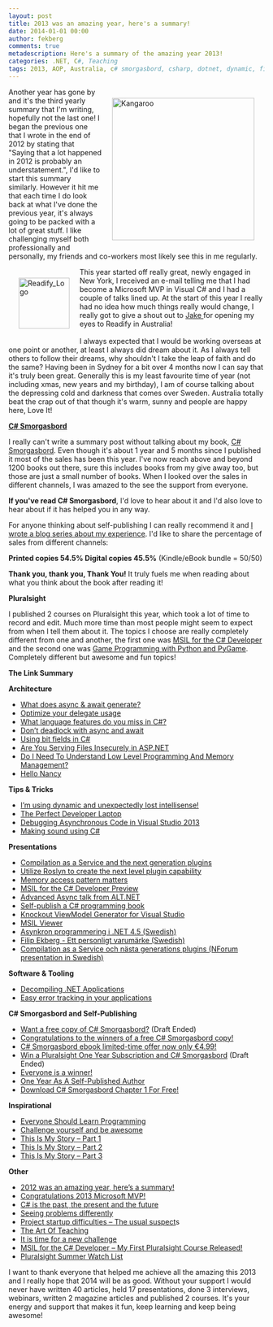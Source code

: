 ```yaml
---
layout: post
title: 2013 was an amazing year, here's a summary!
date: 2014-01-01 00:00
author: fekberg
comments: true
metadescription: Here's a summary of the amazing year 2013!
categories: .NET, C#, Teaching
tags: 2013, AOP, Australia, c# smorgasbord, csharp, dotnet, dynamic, filip ekberg, MVP, Programming, Readify, reflection, roslyn, roslyn ctp, self-publishing, Sydney
---
```

<img src="http://cdn.filipekberg.se/fekberg-blog/wp-content/uploads/2013/12/Kangaroo.jpg" alt="Kangaroo" width="280" style="float: right; padding: 20px;" class="alignnone size-full wp-image-2175" />Another year has gone by and it's the third yearly summary that I'm writing, hopefully not the last one! I began the previous one that I wrote in the end of 2012 by stating that "Saying that a lot happened in 2012 is probably an understatement.", I'd like to start this summary similarly. However it hit me that each time I do look back at what I've done the previous year, it's always going to be packed with a lot of great stuff. I like challenging myself both professionally and personally, my friends and co-workers most likely see this in me regularly.<!--excerpt-->

<img src="http://cdn.filipekberg.se/fekberg-blog/wp-content/uploads/2013/12/Readify_Logo.jpg" alt="Readify_Logo" width="100" style="float: left; padding: 20px;"  class="alignnone size-full wp-image-2174" />This year started off really great, newly engaged in New York, I received an e-mail telling me that I had become a Microsoft MVP in Visual C# and I had a couple of talks lined up. At the start of this year I really had no idea how much things really would change, I really got to give a shout out to <a href="https://twitter.com/JakeGinnivan" target="_blank">Jake </a>for opening my eyes to Readify in Australia!<br><br>I always expected that I would be working overseas at one point or another, at least I always did dream about it. As I always tell others to follow their dreams, why shouldn't I take the leap of faith and do the same? Having been in Sydney for a bit over 4 months now I can say that it's truly been great. Generally this is my least favourite time of year (not including xmas, new years and my birthday), I am of course talking about the depressing cold and darkness that comes over Sweden. Australia totally beat the crap out of that though it's warm, sunny and people are happy here, Love It!

<a href="http://www.amazon.com/C-Smorgasbord-Filip-Ekberg/dp/1468152106" target="_blank"><strong>C# Smorgasbord</strong></a>

I really can't write a summary post without talking about my book, <a href="http://www.amazon.com/C-Smorgasbord-Filip-Ekberg/dp/1468152106" target="_blank">C# Smorgasbord</a>. Even though it's about 1 year and 5 months since I published it most of the sales has been this year. I've now reach above and beyond 1200 books out there, sure this includes books from my give away too, but those are just a small number of books. When I looked over the sales in different channels, I was amazed to the see the support from everyone. 

<strong>If you've read C# Smorgasbord</strong>, I'd love to hear about it and I'd also love to hear about if it has helped you in any way.

For anyone thinking about self-publishing I can really recommend it and <a href="http://blog.filipekberg.se/2012/08/27/self-publishing-a-book-part-1-where-it-all-began/" target="_blank">I wrote a blog series about my experience</a>. I'd like to share the percentage of sales from different channels:

<strong>Printed copies 54.5%
Digital copies 45.5%</strong> (Kindle/eBook bundle = 50/50)

<strong>Thank you, thank you, Thank You!</strong> It truly fuels me when reading about what you think about the book after reading it!

<strong>Pluralsight</strong>

I published 2 courses on Pluralsight this year, which took a lot of time to record and edit. Much more time than most people might seem to expect from when I tell them about it. The topics I choose are really completely different from one and another, the first one was <a href="http://pluralsight.com/training/Courses/TableOfContents/msil-csharp-developer" target="_blank">MSIL for the C# Developer</a> and the second one was <a href="http://pluralsight.com/training/Courses/TableOfContents/game-programming-python-pygame" target="_blank">Game Programming with Python and PyGame</a>. Completely different but awesome and fun topics!

<strong>The Link Summary</strong>

<strong>Architecture</strong>
<ul>
	<li><a href="http://blog.filipekberg.se/2013/01/16/what-does-async-await-generate/" target="_blank">What does async & await generate?</a></li>
	<li><a href="http://blog.filipekberg.se/2013/02/15/optimize-your-delegate-usage/" target="_blank">Optimize your delegate usage</a></li>
	<li><a href="http://blog.filipekberg.se/2013/03/01/what-language-features-do-you-miss-in-c/" target="_blank">What language features do you miss in C#?</a></li>
	<li><a href="http://blog.filipekberg.se/2013/04/03/dont-deadlock-with-async-and-await/" target="_blank">Don’t deadlock with async and await</a></li>
	<li><a href="http://blog.filipekberg.se/2013/05/14/using-bit-fields-in-csharp/" target="_blank">Using bit fields in C#</a></li>
	<li><a href="http://blog.filipekberg.se/2013/07/12/are-you-serving-files-insecurely-in-asp-net/" target="_blank">Are You Serving Files Insecurely in ASP.NET</a></li>
	<li><a href="http://blog.filipekberg.se/2013/09/03/do-i-need-to-understand-low-level-programming-and-memory-management/" target="_blank">Do I Need To Understand Low Level Programming And Memory Management?</a></li>
	<li><a href="http://blog.filipekberg.se/2013/12/19/hello-nancy/" target="_blank">Hello Nancy</a></li>
</ul>

<strong>Tips & Tricks</strong>
<ul>
	<li><a href="http://blog.filipekberg.se/2013/01/17/im-using-dynamic-and-unexpectedly-lost-intellisense/" target="_blank">I’m using dynamic and unexpectedly lost intellisense!</a></li>
	<li><a href="http://blog.filipekberg.se/2013/09/25/perfect-developer-laptop/" target="_blank">The Perfect Developer Laptop</a></li>
	<li><a href="http://blog.filipekberg.se/2013/11/15/debugging-asynchronous-code-visual-studio-2013/" target="_blank">Debugging Asynchronous Code in Visual Studio 2013</a></li>
	<li><a href="http://blog.filipekberg.se/2013/12/16/making-sound-using-c/" target="_blank">Making sound using C#</a></li>
</ul>

<strong>Presentations</strong>
<ul>
	<li><a href="http://blog.filipekberg.se/2013/02/07/compilation-as-a-service-and-the-next-generation-plugins/" target="_blank">Compilation as a Service and the next generation plugins</a></li>
	<li><a href="http://blog.filipekberg.se/2013/05/02/utilize-roslyn-to-create-the-next-level-plugin-capability/" target="_blank">Utilize Roslyn to create the next level plugin capability</a></li>
	<li><a href="http://blog.filipekberg.se/2013/07/01/memory-access-pattern-matters/" target="_blank">Memory access pattern matters</a></li>
	<li><a href="http://blog.filipekberg.se/2013/08/07/msil-for-the-c-developer-preview/" target="_blank">MSIL for the C# Developer Preview</a></li>
	<li><a href="http://blog.filipekberg.se/2013/10/29/advanced-async-talk-alt-net/" target="_blank">Advanced Async talk from ALT.NET</a></li>
	<li><a href="http://www.youtube.com/watch?v=dgUjrnac_wY" target="_blank">Self-publish a C# programming book</a></li>
	<li><a href="http://www.youtube.com/watch?v=NChQ6aaMHDk" target="_blank">Knockout ViewModel Generator for Visual Studio</a></li>
	<li><a href="http://www.youtube.com/watch?v=63JDR_SUgNY" target="_blank">MSIL Viewer</a></li>
	<li><a href="http://www.youtube.com/watch?v=lIw4y0ZXtcQ" target="_blank">Asynkron programmering i .NET 4.5 (Swedish)</a></li>
	<li><a href="http://www.youtube.com/watch?v=bUttsJ2JgHM" target="_blank">Filip Ekberg - Ett personligt varumärke (Swedish)</a></li>
	<li><a href="http://www.youtube.com/watch?v=BIY1QlchFeE" target="_blank">Compilation as a Service och nästa generations plugins (NForum presentation in Swedish)</a> </li>
</ul>

<strong>Software & Tooling</strong>
<ul>
	<li><a href="http://blog.filipekberg.se/2013/02/14/decompiling-dotnet-applications/" target="_blank">Decompiling .NET Applications</a></li>
	<li><a href="http://blog.filipekberg.se/2013/03/26/easy-error-tracking-in-your-applications/" target="_blank">Easy error tracking in your applications</a></li>
</ul>

<strong>C# Smorgasbord and Self-Publishing</strong>
<ul>
	<li><a href="http://blog.filipekberg.se/2013/01/18/want-a-free-copy-of-c-smorgasbord/" target="_blank">Want a free copy of C# Smorgasbord?</a> (Draft Ended)</li>
	<li><a href="http://blog.filipekberg.se/2013/02/04/congratulations-to-the-winners-of-a-free-c-smorgasbord-copy/" target="_blank">Congratulations to the winners of a free C# Smorgasbord copy!</a></li>
	<li><a href="http://blog.filipekberg.se/2013/02/26/c-smorgasbord-ebook-limited-time-offer-now-only-e4-99/" target="_blank">C# Smorgasbord ebook limited-time offer now only €4.99!</a></li>
	<li><a href="http://blog.filipekberg.se/2013/06/17/win-a-pluralsight-one-year-subscription-and-c-smorgasbord/" target="_blank">Win a Pluralsight One Year Subscription and C# Smorgasbord</a> (Draft Ended)</li>
	<li><a href="http://blog.filipekberg.se/2013/06/27/everyone-is-a-winner/" target="_blank">Everyone is a winner!</a></li>
	<li><a href="http://blog.filipekberg.se/2013/07/30/one-year-as-a-self-published-author/" target="_blank">One Year As A Self-Published Author</a></li>
	<li><a href="http://blog.filipekberg.se/2013/12/06/download-c-smorgasbord-chapter-1-free/" target="_blank">Download C# Smorgasbord Chapter 1 For Free!</a></li>
</ul>

<strong>Inspirational</strong>
<ul>
	<li><a href="http://blog.filipekberg.se/2013/03/04/everyone-should-learn-programming/" target="_blank">Everyone Should Learn Programming</a></li>
	<li><a href="http://blog.filipekberg.se/2013/03/06/challenge-yourself-and-be-awesome/" target="_blank">Challenge yourself and be awesome</a></li>
	<li><a href="http://blog.filipekberg.se/2013/07/15/this-is-my-story-part-1/" target="_blank">This Is My Story – Part 1</a></li>
	<li><a href="http://blog.filipekberg.se/2013/07/17/this-is-my-story-part-2/" target="_blank">This Is My Story – Part 2</a></li>
	<li><a href="http://blog.filipekberg.se/2013/07/22/this-is-my-story-part-3/" target="_blank">This Is My Story – Part 3</a></li>
</ul>


<strong>Other</strong>
<ul>
	<li><a href="http://blog.filipekberg.se/2013/01/08/2012-was-an-amazing-year-heres-a-summary/" target="_blank">2012 was an amazing year, here’s a summary!</a></li>
	<li><a href="http://blog.filipekberg.se/2013/01/01/congratulations-2013-microsoft-mvp/" target="_blank">Congratulations 2013 Microsoft MVP!</a></li>
	<li><a href="http://blog.filipekberg.se/2013/01/11/c-is-the-past-the-present-and-the-future/" target="_blank">C# is the past, the present and the future</a></li>
	<li><a href="http://blog.filipekberg.se/2013/03/14/seeing-problems-differently/" target="_blank">Seeing problems differently</a></li>
	<li><a href="http://blog.filipekberg.se/2013/04/15/project-startup-difficulties-the-usual-suspects/" target="_blank">Project startup difficulties – The usual suspect</a>s</li>
	<li><a href="http://blog.filipekberg.se/2013/04/26/the-art-of-teaching/" target="_blank">The Art Of Teaching</a></li>
	<li><a href="http://blog.filipekberg.se/2013/05/02/it-is-time-for-a-new-challenge/" target="_blank">It is time for a new challenge</a></li>
	<li><a href="http://blog.filipekberg.se/2013/07/02/msil-for-the-c-developer-my-first-pluralsight-course-released/" target="_blank">MSIL for the C# Developer – My First Pluralsight Course Released!</a></li>
	<li><a href="http://blog.filipekberg.se/2013/07/23/pluralsight-summer-watch-list/" target="_blank">Pluralsight Summer Watch List</a></li>

</ul>

I want to thank everyone that helped me achieve all the amazing this 2013 and I really hope that 2014 will be as good. Without your support I would never have written 40 articles, held 17 presentations, done 3 interviews, webinars, written 2 magazine articles and published 2 courses. It's your energy and support that makes it fun, keep learning and keep being awesome!
